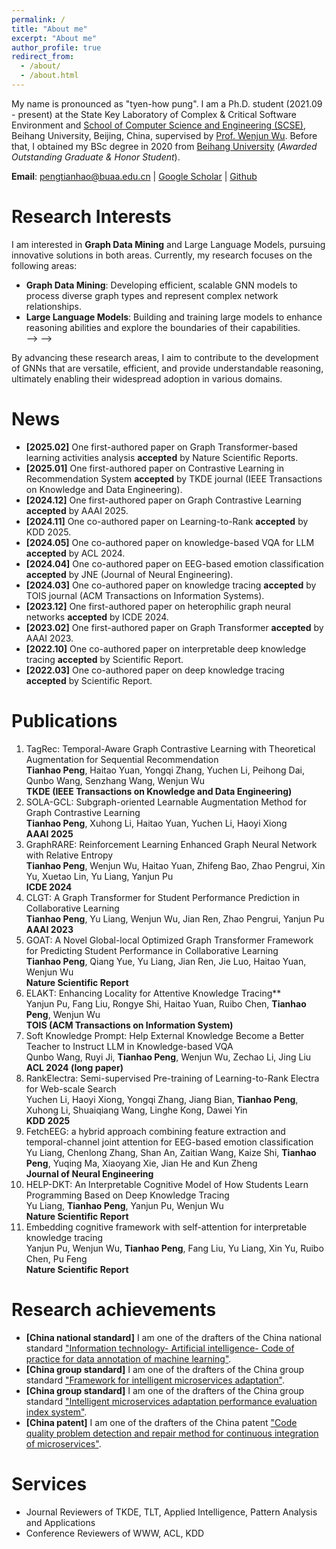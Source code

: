 ```yaml
---
permalink: /
title: "About me"
excerpt: "About me"
author_profile: true
redirect_from: 
  - /about/
  - /about.html
---
```


My name is pronounced as "tyen-how pung". I am a Ph.D. student (2021.09 - present) at the State Key Laboratory of Complex & Critical Software Environment and <a href="https://scse.buaa.edu.cn/">School of Computer Science and Engineering (SCSE)</a>, Beihang University, Beijing, China, supervised by <a href="https://www.researchgate.net/profile/Wenjun-Wu-15">Prof. Wenjun Wu</a>. Before that, I obtained my BSc degree in 2020 from <a href="https://www.buaa.edu.cn/">Beihang University</a> (<i>Awarded Outstanding Graduate & Honor Student</i>).

**Email**: pengtianhao@buaa.edu.cn $\vert$ <a href="https://scholar.google.com/citations?user=jykL70MAAAAJ">Google Scholar</a> $\vert$ <a href="https://github.com/Tianhao-Peng"> Github </a>

Research Interests
======
I am interested in <strong>Graph Data Mining</strong> and Large Language Models, pursuing innovative solutions in both areas.
Currently, my research focuses on the following areas:
<ul>
    <li>
        <strong>Graph Data Mining</strong>: Developing efficient, scalable GNN models to process diverse graph types and represent complex network relationships.
    </li>
    <li>
        <strong>Large Language Models</strong>: Building and training large models to enhance reasoning abilities and explore the boundaries of their capabilities.
    </li>
    <!-- <li>
        <strong>Graph Neural Networks</strong>: Exploring advanced GNN architectures capable of effectively processing and modeling a variety of graph types, which allows for a comprehensive understanding and representation of complex network relationships.
    </li>
    <li>
        <strong>Graph Contrastive Learning</strong>: Developing methodologies to enhance graph representation learning through contrastive mechanisms that exploit differences and similarities across graph structures.
    </li>
    <li>
        <strong>Graph Curriculum Learning</strong>: Implementing strategies that gradually introduce increasingly complex graph structures, aiming to optimize learning progression in graph-based models.
    </li>
    <!-- <li>
        <strong>Spatial-Temporal Graph Modeling</strong>: Crafting models that effectively integrate spatial and temporal dimensions to predict dynamics in networked systems.
    </li> -->
    <!-- <li>
        <strong>Causal Inference</strong>: Employing graph-based frameworks to uncover causal relationships within data, enabling more predictive and interpretable models.
    </li>
    <li>
        <strong>Large Language Model for Graphs</strong>: Leveraging large language models to understand and generate graph-based data, facilitating novel applications in graph analytics.
    </li>
    <li>
        <strong>Practical Applications</strong>: Utilizing graph algorithms to address real-world challenges, including students' collaborative learning patterns analysis, knowledge tracing for students, recommendation systems, and EEG-based analysis. 
        <!-- Applying graph-based techniques to derive actionable insights from educational data and enhance learning outcomes. -->
    </li> --> -->
</ul>
By advancing these research areas, I aim to contribute to the development of GNNs that are versatile, efficient, and provide understandable reasoning, ultimately enabling their widespread adoption in various domains.

News
======
<!-- <p style="font-size:16px"> -->
<ul>
<li><strong>[2025.02]</strong> One first-authored paper on Graph Transformer-based learning activities analysis <strong>accepted</strong> by Nature Scientific Reports.</li>
<li><strong>[2025.01]</strong> One first-authored paper on Contrastive Learning in Recommendation System <strong>accepted</strong> by TKDE journal (IEEE Transactions on Knowledge and Data Engineering).</li>
<li><strong>[2024.12]</strong> One first-authored paper on Graph Contrastive Learning <strong>accepted</strong> by AAAI 2025.</li>
<li><strong>[2024.11]</strong> One co-authored paper on Learning-to-Rank <strong>accepted</strong> by KDD 2025.</li>
<li><strong>[2024.05]</strong> One co-authored paper on knowledge-based VQA for LLM <strong>accepted</strong> by ACL 2024.</li>
<li><strong>[2024.04]</strong> One co-authored paper on EEG-based emotion classification <strong>accepted</strong> by JNE (Journal of Neural Engineering).</li>
<li><strong>[2024.03]</strong> One co-authored paper on knowledge tracing <strong>accepted</strong> by TOIS journal (ACM Transactions on Information Systems).</li>
<li><strong>[2023.12]</strong> One first-authored paper on heterophilic graph neural networks <strong>accepted</strong> by ICDE 2024.</li>
<li><strong>[2023.02]</strong> One first-authored paper on Graph Transformer <strong>accepted</strong> by AAAI 2023.</li>
<li><strong>[2022.10]</strong> One co-authored paper on interpretable deep knowledge tracing <strong>accepted</strong> by Scientific Report.</li>
<li><strong>[2022.03]</strong> One co-authored paper on deep knowledge tracing <strong>accepted</strong> by Scientific Report.</li>
</ul>

Publications
======
1. TagRec: Temporal-Aware Graph Contrastive Learning with Theoretical Augmentation for Sequential Recommendation<br>**Tianhao Peng**, Haitao Yuan, Yongqi Zhang, Yuchen Li, Peihong Dai, Qunbo Wang, Senzhang Wang, Wenjun Wu <br>**TKDE (IEEE Transactions on Knowledge and Data Engineering)**
2. SOLA-GCL: Subgraph-oriented Learnable Augmentation Method for Graph Contrastive Learning<br>**Tianhao Peng**, Xuhong Li, Haitao Yuan, Yuchen Li, Haoyi Xiong<br>**AAAI 2025**
3. GraphRARE: Reinforcement Learning Enhanced Graph Neural Network with Relative Entropy<br>**Tianhao Peng**, Wenjun Wu, Haitao Yuan, Zhifeng Bao, Zhao Pengrui, Xin Yu, Xuetao Lin, Yu Liang, Yanjun Pu <br>**ICDE 2024**
4. CLGT: A Graph Transformer for Student Performance Prediction in Collaborative Learning<br>**Tianhao Peng**, Yu Liang, Wenjun Wu, Jian Ren, Zhao Pengrui, Yanjun Pu <br>**AAAI 2023**
5. GOAT: A Novel Global-local Optimized Graph Transformer Framework for Predicting Student Performance in Collaborative Learning<br>**Tianhao Peng**, Qiang Yue, Yu Liang, Jian Ren, Jie Luo, Haitao Yuan, Wenjun Wu<br>**Nature Scientific Report**
6. ELAKT: Enhancing Locality for Attentive Knowledge Tracing** <br>Yanjun Pu, Fang Liu, Rongye Shi, Haitao Yuan, Ruibo Chen, **Tianhao Peng**, Wenjun Wu <br>**TOIS (ACM Transactions on Information System)**
7. Soft Knowledge Prompt: Help External Knowledge Become a Better Teacher to Instruct LLM in Knowledge-based VQA <br>Qunbo Wang, Ruyi Ji, **Tianhao Peng**, Wenjun Wu, Zechao Li, Jing Liu <br>**ACL 2024 (long paper)**
8. RankElectra: Semi-supervised Pre-training of Learning-to-Rank Electra for Web-scale Search<br>Yuchen Li, Haoyi Xiong, Yongqi Zhang, Jiang Bian, **Tianhao Peng**, Xuhong Li, Shuaiqiang Wang, Linghe Kong, Dawei Yin<br>**KDD 2025**
9. FetchEEG: a hybrid approach combining feature extraction and temporal-channel joint attention for EEG-based emotion classification<br>Yu Liang, Chenlong Zhang, Shan An, Zaitian Wang, Kaize Shi, **Tianhao Peng**, Yuqing Ma, Xiaoyang Xie, Jian He and Kun Zheng<br>**Journal of Neural Engineering**
10. HELP-DKT: An Interpretable Cognitive Model of How Students Learn Programming Based on Deep Knowledge Tracing <br>Yu Liang, **Tianhao Peng**, Yanjun Pu, Wenjun Wu <br>**Nature Scientific Report**
11. Embedding cognitive framework with self-attention for interpretable knowledge tracing <br>Yanjun Pu, Wenjun Wu, **Tianhao Peng**, Fang Liu, Yu Liang, Xin Yu, Ruibo Chen, Pu Feng <br>**Nature Scientific Report**

<!-- <ol>
    <li><strong>CLGT: A Graph Transformer for Student Performance Prediction in Collaborative Learning</strong><br><strong>Tianhao Peng</strong>, Yu Liang, Wenjun Wu, Jian Ren, Zhao Pengrui, Yanjun Pu <br><a href="https://aaai-23.aaai.org/">AAAI Symposium 2023</a> $\vert$ <a href="files/CLGT_paper.pdf">pdf</a> $\vert$<a href="https://github.com/Tianhao-Peng/CLGT">Project page</a><br><div style="text-align: center;"><img src="images/CLGT.pdf" width="400" height="400" style="display: block; margin: 0 auto;"></div><br>We present an extended graph transformer framework for collaborative learning (CLGT) for evaluating and predicting the performance of students.</li>
    <li><strong>HELP-DKT: An Interpretable Cognitive Model of How Students Learn Programming Based on Deep Knowledge Tracing</strong><br>Yu Liang, <strong>Tianhao Peng</strong>, Yanjun Pu, Wenjun Wu <br><a href="https://www.nature.com/srep">Scientific Report (IF=3.8)</a> $\vert$ <a href="files/HELP-DKT_paper.pdf">pdf</a> $\vert$ <a href="https://github.com/liangyubuaa/HELP-DKT">Project page</a><br><div style="text-align: center;"><img src="images/HELP-DKT.pdf" width="400" height="400" style="display: block; margin: 0 auto;"></div><br>We present an interpretable cognitive model named HELP-DKT, which can infer how students learn programming based on deep knowledge tracing.</li>
    <li><strong>Embedding cognitive framework with self-attention for interpretable knowledge tracing</strong><br>Yanjun Pu, Wenjun Wu, <strong>Tianhao Peng</strong>, Fang Liu, Yu Liang, Xin Yu, Ruibo Chen, Pu Feng <br><a href="https://www.nature.com/srep">Scientific Report (IF=3.8)</a> $\vert$ <a href="files/EAKT_paper.pdf">pdf</a><br><div style="text-align: center;"><img src="images/EAKT.pdf" width="400" height="400" style="display: block; margin: 0 auto;"></div><br>We present a new learner modeling framework named by EAKT that embeds a structured cognitive model into deep knowledge tracing.</li>
</ol> -->


Research achievements
======
<ul>
<li><strong>[China national standard]</strong> I am one of the drafters of the China national standard <a href="https://std.samr.gov.cn/gb/search/gbDetailed?id=91B707B3BE89F2B6E05397BE0A0AB1F8">"Information technology- Artificial intelligence- Code of practice for data annotation of machine learning"</a>.</li>
<li><strong>[China group standard]</strong> I am one of the drafters of the China group standard <a href="http://www.ttbz.org.cn/StandardManage/Detail/52125/">"Framework for intelligent microservices adaptation"</a>.</li>
<li><strong>[China group standard]</strong> I am one of the drafters of the China group standard <a href="http://www.ttbz.org.cn/StandardManage/Detail/52126/">"Intelligent microservices adaptation performance evaluation index system"</a>.</li>
<li><strong>[China patent]</strong> I am one of the drafters of the China patent <a href="https://www.patent9.com/patent/202210737640.5.html">"Code quality problem detection and repair method for continuous integration of microservices"</a>.</li>
</ul>


Services
======
<ul>
    <li>Journal Reviewers of TKDE, TLT, Applied Intelligence, Pattern Analysis and Applications </li>
    <li>Conference Reviewers of WWW, ACL, KDD</li>
</ul>



<!-- <div style="display:inline-block;width:600px;"><script type="text/javascript" src="//rf.revolvermaps.com/0/0/7.js?i=5oyrrafj8c8&amp;m=0&amp;c=007eff&amp;cr1=ff8a00&amp;sx=0" async="async"></script></div> -->


<script type="text/javascript" src="//rf.revolvermaps.com/0/0/8.js?i=5nxh4k5bjl2&amp;m=0&amp;c=007eff&amp;cr1=ff0000&amp;f=arial&amp;l=0&amp;s=300" async="async"></script>